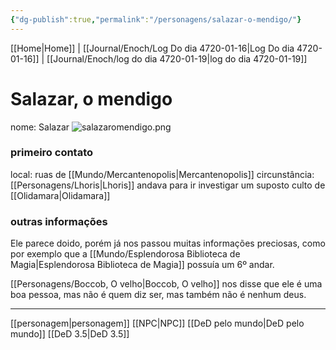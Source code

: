 ```yaml
---
{"dg-publish":true,"permalink":"/personagens/salazar-o-mendigo/"}
---
```


[[Home\|Home]] | [[Journal/Enoch/Log Do dia 4720-01-16\|Log Do dia 4720-01-16]] | [[Journal/Enoch/log do dia 4720-01-19\|log do dia 4720-01-19]] 

# Salazar, o mendigo
nome: Salazar
![salazaromendigo.png](/img/user/files/salazaromendigo.png)

### primeiro contato
local: ruas de [[Mundo/Mercantenopolis\|Mercantenopolis]]
circunstância: [[Personagens/Lhoris\|Lhoris]] andava para ir investigar um suposto culto de [[Olidamara\|Olidamara]]

### outras informações
Ele parece doido, porém já nos passou muitas informações preciosas, como por exemplo que a [[Mundo/Esplendorosa Biblioteca de Magia\|Esplendorosa Biblioteca de Magia]] possuía um 6º andar.

[[Personagens/Boccob, O velho\|Boccob, O velho]] nos disse que ele é uma boa pessoa, mas não é quem diz ser, mas também não é nenhum deus.


---
[[personagem\|personagem]] [[NPC\|NPC]] [[DeD pelo mundo\|DeD pelo mundo]] [[DeD 3.5\|DeD 3.5]] 